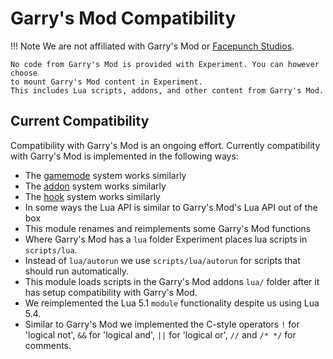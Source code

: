 # Garry's Mod Compatibility

!!! Note We are not affiliated with Garry's Mod or [Facepunch
    Studios](https://facepunch.com/).

    No code from Garry's Mod is provided with Experiment. You can however choose
    to mount Garry's Mod content in Experiment.
    This includes Lua scripts, addons, and other content from Garry's Mod.

## Current Compatibility

Compatibility with Garry's Mod is an ongoing effort. Currently compatibility
with Garry's Mod is implemented in the following ways:

- The [gamemode](../general/concepts/gamemodes.md) system works similarly
- The [addon](../general/concepts/addons.md) system works similarly
- The [hook](../general/concepts/hooks.md) system works similarly
- In some ways the Lua API is similar to Garry's Mod's Lua API out of the box
- This module renames and reimplements some Garry's Mod functions
- Where Garry's Mod has a `lua` folder Experiment places lua scripts in
  `scripts/lua`.
- Instead of `lua/autorun` we use `scripts/lua/autorun` for scripts that should
  run automatically.
- This module loads scripts in the Garry's Mod addons `lua/` folder after it has
  setup compatibility with Garry's Mod.
- We reimplemented the Lua 5.1 `module` functionality despite us using Lua 5.4.
- Similar to Garry's Mod we implemented the C-style operators `!` for 'logical
  not', `&&` for 'logical and', `||` for 'logical or', `//` and `/* */` for
  comments.
